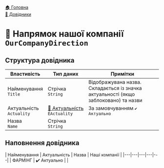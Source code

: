 ﻿[🏠 Головна](../README.MD)  
[📘 Довідники](./README.MD)  

# 📘 Напрямок нашої компанії `OurCompanyDirection`

## Структура довідника
| Властивість | Тип даних | Примітки |
|---|---|---|
| Найменування </br> `Title` | Стрічка </br> `String` | Відображувана назва. Складається із значка актуальності (якщо заблоковано) та назви  |
| Актуальність </br> `Actuality` | [🎲 Актуальність](../../Enums/EActuality/README.MD) </br> `EActuality` | За замовчуванням `✔️ Актуально` |
| Назва </br> `Name` | Стрічка </br> `String` |  |


## Наповнення довідника
| Найменування | Актуальність | Назва | Наші компанії |
|---|---|---|---|---|
| ФАРМІНГ | ✔️ Актуально | | 